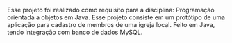Esse projeto foi realizado como requisito para a disciplina: Programação orientada a objetos em Java. Esse projeto consiste em um protótipo de uma aplicação para cadastro de membros de uma igreja local. Feito em Java, tendo integração com banco de dados MySQL.
